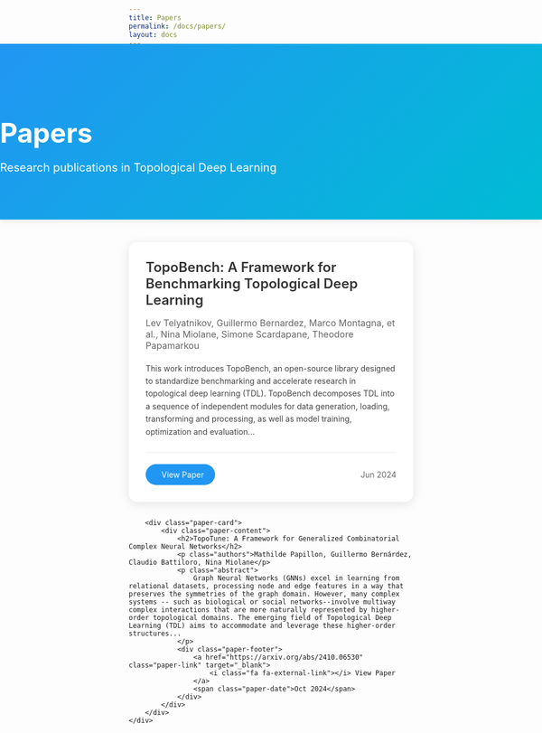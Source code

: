 ```yaml
---
title: Papers
permalink: /docs/papers/
layout: docs
---
```


<div class="papers-header" style="background: linear-gradient(135deg, #2196F3, #00BCD4); padding: 60px 0; margin: -20px -15px 40px -15px; width: 100vw; position: relative; left: 50%; right: 50%; margin-left: -50vw; margin-right: -50vw;">
    <div class="container text-center">
        <h1 style="color: white; font-size: 48px; margin-bottom: 20px;">Papers</h1>
        <p style="color: white; font-size: 20px;">Research publications in Topological Deep Learning</p>
    </div>
</div>

<div class="container">
    <div class="papers-container">
        <div class="paper-card">
            <div class="paper-content">
                <h2>TopoBench: A Framework for Benchmarking Topological Deep Learning</h2>
                <p class="authors">Lev Telyatnikov, Guillermo Bernardez, Marco Montagna, et al., Nina Miolane, Simone Scardapane, Theodore Papamarkou</p>
                <p class="abstract">
                    This work introduces TopoBench, an open-source library designed to standardize benchmarking and accelerate research in topological deep learning (TDL). TopoBench decomposes TDL into a sequence of independent modules for data generation, loading, transforming and processing, as well as model training, optimization and evaluation...
                </p>
                <div class="paper-footer">
                    <a href="https://arxiv.org/abs/2406.06642" class="paper-link" target="_blank">
                        <i class="fa fa-external-link"></i> View Paper
                    </a>
                    <span class="paper-date">Jun 2024</span>
                </div>
            </div>
        </div>

        <div class="paper-card">
            <div class="paper-content">
                <h2>TopoTune: A Framework for Generalized Combinatorial Complex Neural Networks</h2>
                <p class="authors">Mathilde Papillon, Guillermo Bernárdez, Claudio Battiloro, Nina Miolane</p>
                <p class="abstract">
                    Graph Neural Networks (GNNs) excel in learning from relational datasets, processing node and edge features in a way that preserves the symmetries of the graph domain. However, many complex systems -- such as biological or social networks--involve multiway complex interactions that are more naturally represented by higher-order topological domains. The emerging field of Topological Deep Learning (TDL) aims to accommodate and leverage these higher-order structures...
                </p>
                <div class="paper-footer">
                    <a href="https://arxiv.org/abs/2410.06530" class="paper-link" target="_blank">
                        <i class="fa fa-external-link"></i> View Paper
                    </a>
                    <span class="paper-date">Oct 2024</span>
                </div>
            </div>
        </div>
    </div>
</div>

<style>
.papers-header {
    box-shadow: 0 2px 10px rgba(0,0,0,0.1);
}

.papers-container {
    max-width: 900px;
    margin: 0 auto;
}

.paper-card {
    background: white;
    border-radius: 15px;
    margin-bottom: 30px;
    box-shadow: 0 4px 20px rgba(0,0,0,0.1);
    transition: transform 0.2s;
}

.paper-card:hover {
    transform: translateY(-5px);
}

.paper-content {
    padding: 30px;
}

.paper-content h2 {
    color: #333;
    margin: 0 0 15px 0;
    font-size: 24px;
    font-weight: 600;
}

.authors {
    color: #666;
    font-size: 16px;
    margin-bottom: 20px;
}

.abstract {
    color: #444;
    line-height: 1.6;
    margin-bottom: 25px;
}

.paper-footer {
    border-top: 1px solid #eee;
    padding-top: 20px;
    display: flex;
    justify-content: space-between;
    align-items: center;
}

.paper-link {
    display: inline-flex;
    align-items: center;
    padding: 10px 20px;
    background: #2196F3;
    color: white;
    text-decoration: none;
    border-radius: 25px;
    transition: background 0.2s;
}

.paper-link:hover {
    background: #1976D2;
    color: white;
    text-decoration: none;
}

.paper-link i {
    margin-right: 8px;
}

.paper-date {
    color: #666;
    font-size: 14px;
}
</style> 